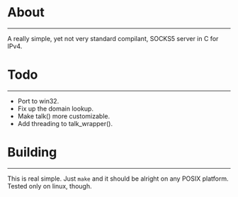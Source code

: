 # About
***
A really simple, yet not very standard compilant, SOCKS5 server in C for IPv4.

# Todo
***
- Port to win32.
- Fix up the domain lookup.
- Make talk() more customizable.
- Add threading to talk_wrapper().

# Building
***
This is real simple. Just `make` and it should be alright on any POSIX platform. Tested only on linux, though.

